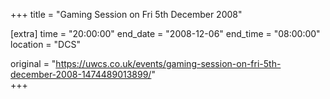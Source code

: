 +++
title = "Gaming Session on Fri 5th December 2008"

[extra]
time = "20:00:00"
end_date = "2008-12-06"
end_time = "08:00:00"
location = "DCS"

original = "https://uwcs.co.uk/events/gaming-session-on-fri-5th-december-2008-1474489013899/"    
+++



